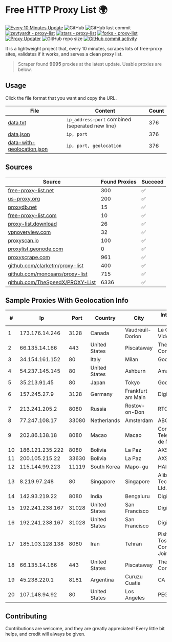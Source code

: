 
# Free HTTP Proxy List 🌍

[![Every 10 Minutes Update](https://github.com/mertguvencli/http-proxy-list/actions/workflows/main.yml/badge.svg?branch=main)](https://github.com/mertguvencli/http-proxy-list/actions/workflows/main.yml)
![GitHub](https://img.shields.io/github/license/mertguvencli/http-proxy-list)
![GitHub last commit](https://img.shields.io/github/last-commit/mertguvencli/http-proxy-list)
[![zevtyardt - proxy-list](https://img.shields.io/static/v1?label=zevtyardt&message=proxy-list&color=blue&logo=github)](https://github.com/zevtyardt/proxy-list "Go to GitHub repo")
[![stars - proxy-list](https://img.shields.io/github/stars/zevtyardt/proxy-list?style=social)](https://github.com/zevtyardt/proxy-list)
[![forks - proxy-list](https://img.shields.io/github/forks/zevtyardt/proxy-list?style=social)](https://github.com/zevtyardt/proxy-list)
[![Proxy Updater](https://github.com/zevtyardt/proxy-list/workflows/Proxy%20Updater/badge.svg)](https://github.com/zevtyardt/proxy-list/actions?query=workflow:"Proxy+Updater")
![GitHub repo size](https://img.shields.io/github/repo-size/zevtyardt/proxy-list)
[![GitHub commit activity](https://img.shields.io/github/commit-activity/m/zevtyardt/proxy-list?logo=commits)](https://github.com/zevtyardt/proxy-list/commits/main)

It is a lightweight project that, every 10 minutes, scrapes lots of free-proxy sites, validates if it works, and serves a clean proxy list.

> Scraper found **9095** proxies at the latest update. Usable proxies are below.

## Usage

Click the file format that you want and copy the URL.

|File|Content|Count|
|----|-------|-----|
|[data.txt](https://raw.githubusercontent.com/mertguvencli/http-proxy-list/main/proxy-list/data.txt)|`ip_address:port` combined (seperated new line)|376|
|[data.json](https://raw.githubusercontent.com/mertguvencli/http-proxy-list/main/proxy-list/data.json)|`ip, port`|376|
|[data-with-geolocation.json](https://raw.githubusercontent.com/mertguvencli/http-proxy-list/main/proxy-list/data-with-geolocation.json)|`ip, port, geolocation`|376|

## Sources

|Source|Found Proxies|Succeed|
|------|-------------|-------|
|[free-proxy-list.net](https://free-proxy-list.net)|300|✅|
|[us-proxy.org](https://www.us-proxy.org)|200|✅|
|[proxydb.net](http://proxydb.net)|15|✅|
|[free-proxy-list.com](https://free-proxy-list.com/?page=&port=&type%5B%5D=http&type%5B%5D=https&up_time=0&search=Search)|10|✅|
|[proxy-list.download](https://www.proxy-list.download/HTTP)|26|✅|
|[vpnoverview.com](https://vpnoverview.com/privacy/anonymous-browsing/free-proxy-servers)|32|✅|
|[proxyscan.io](https://www.proxyscan.io)|100|✅|
|[proxylist.geonode.com](https://proxylist.geonode.com/api/proxy-list?limit=300&page=1&sort_by=lastChecked&sort_type=desc&protocols=http,https)|0|✅|
|[proxyscrape.com](https://api.proxyscrape.com/v2/?request=displayproxies&protocol=http&timeout=10000&country=all&ssl=all&anonymity=all)|961|✅|
|[github.com/clarketm/proxy-list](https://raw.githubusercontent.com/clarketm/proxy-list/master/proxy-list-raw.txt)|400|✅|
|[github.com/monosans/proxy-list](https://raw.githubusercontent.com/monosans/proxy-list/main/proxies/http.txt)|715|✅|
|[github.com/TheSpeedX/PROXY-List](https://raw.githubusercontent.com/TheSpeedX/PROXY-List/master/http.txt)|6336|✅|


## Sample Proxies With Geolocation Info

|#|Ip|Port|Country|City|Internet Service Provider|
|-|--|----|-------|----|-------------------------|
|1|173.176.14.246|3128|Canada|Vaudreuil-Dorion|Le Groupe Videotron Ltee|
|2|66.135.14.166|443|United States|Piscataway|The Constant Company, LLC|
|3|34.154.161.152|80|Italy|Milan|Google LLC|
|4|54.237.145.145|80|United States|Ashburn|Amazon.com, Inc.|
|5|35.213.91.45|80|Japan|Tokyo|Google LLC|
|6|157.245.27.9|3128|Germany|Frankfurt am Main|DigitalOcean, LLC|
|7|213.241.205.2|8080|Russia|Rostov-on-Don|RTCOMM-YUG|
|8|77.247.108.17|33080|Netherlands|Amsterdam|ABC Consultancy|
|9|202.86.138.18|8080|Macao|Macao|Companhia de Telecomunicacoes de Macau|
|10|186.121.235.222|8080|Bolivia|La Paz|AXS Bolivia S. A.|
|11|200.105.215.22|33630|Bolivia|La Paz|AXS Bolivia S. A.|
|12|115.144.99.223|11119|South Korea|Mapo-gu|HAIonNet|
|13|8.219.97.248|80|Singapore|Singapore|Alibaba (US) Technology Co., Ltd.|
|14|142.93.219.22|8080|India|Bengaluru|DigitalOcean, LLC|
|15|192.241.238.167|31028|United States|San Francisco|DigitalOcean, LLC|
|16|192.241.238.167|31028|United States|San Francisco|DigitalOcean, LLC|
|17|185.103.128.138|8080|Iran|Tehran|Pishgaman Toseeh Ertebatat Company (Private Joint Stock)|
|18|66.135.14.166|443|United States|Piscataway|The Constant Company, LLC|
|19|45.238.220.1|8181|Argentina|Curuzu Cuatia|CA VI CU SRL|
|20|107.148.94.92|80|United States|Los Angeles|PEG TECH INC|



## Contributing

Contributions are welcome, and they are greatly appreciated! Every
little bit helps, and credit will always be given.

